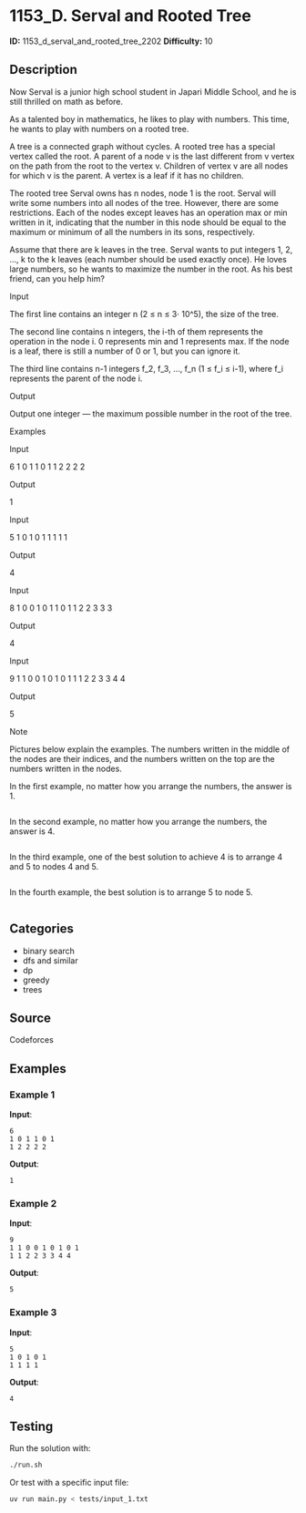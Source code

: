 # 1153_D. Serval and Rooted Tree

**ID:** 1153_d_serval_and_rooted_tree_2202
**Difficulty:** 10

## Description

Now Serval is a junior high school student in Japari Middle School, and he is still thrilled on math as before. 

As a talented boy in mathematics, he likes to play with numbers. This time, he wants to play with numbers on a rooted tree.

A tree is a connected graph without cycles. A rooted tree has a special vertex called the root. A parent of a node v is the last different from v vertex on the path from the root to the vertex v. Children of vertex v are all nodes for which v is the parent. A vertex is a leaf if it has no children.

The rooted tree Serval owns has n nodes, node 1 is the root. Serval will write some numbers into all nodes of the tree. However, there are some restrictions. Each of the nodes except leaves has an operation max or min written in it, indicating that the number in this node should be equal to the maximum or minimum of all the numbers in its sons, respectively. 

Assume that there are k leaves in the tree. Serval wants to put integers 1, 2, …, k to the k leaves (each number should be used exactly once). He loves large numbers, so he wants to maximize the number in the root. As his best friend, can you help him?

Input

The first line contains an integer n (2 ≤ n ≤ 3⋅ 10^5), the size of the tree.

The second line contains n integers, the i-th of them represents the operation in the node i. 0 represents min and 1 represents max. If the node is a leaf, there is still a number of 0 or 1, but you can ignore it.

The third line contains n-1 integers f_2, f_3, …, f_n (1 ≤ f_i ≤ i-1), where f_i represents the parent of the node i.

Output

Output one integer — the maximum possible number in the root of the tree.

Examples

Input


6
1 0 1 1 0 1
1 2 2 2 2


Output


1


Input


5
1 0 1 0 1
1 1 1 1


Output


4


Input


8
1 0 0 1 0 1 1 0
1 1 2 2 3 3 3


Output


4


Input


9
1 1 0 0 1 0 1 0 1
1 1 2 2 3 3 4 4


Output


5

Note

Pictures below explain the examples. The numbers written in the middle of the nodes are their indices, and the numbers written on the top are the numbers written in the nodes.

In the first example, no matter how you arrange the numbers, the answer is 1.

<image>

In the second example, no matter how you arrange the numbers, the answer is 4.

<image>

In the third example, one of the best solution to achieve 4 is to arrange 4 and 5 to nodes 4 and 5.

<image>

In the fourth example, the best solution is to arrange 5 to node 5.

<image>

## Categories

- binary search
- dfs and similar
- dp
- greedy
- trees

## Source

Codeforces

## Examples

### Example 1

**Input**:
```
6
1 0 1 1 0 1
1 2 2 2 2
```

**Output**:
```
1
```

### Example 2

**Input**:
```
9
1 1 0 0 1 0 1 0 1
1 1 2 2 3 3 4 4
```

**Output**:
```
5
```

### Example 3

**Input**:
```
5
1 0 1 0 1
1 1 1 1
```

**Output**:
```
4
```


## Testing

Run the solution with:

```bash
./run.sh
```

Or test with a specific input file:

```bash
uv run main.py < tests/input_1.txt
```
